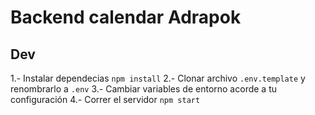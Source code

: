 # Backend calendar Adrapok

## Dev

1.- Instalar dependecias `npm install`
2.- Clonar archivo `.env.template` y renombrarlo a `.env`
3.- Cambiar variables de entorno acorde a tu configuración
4.- Correr el servidor `npm start`
